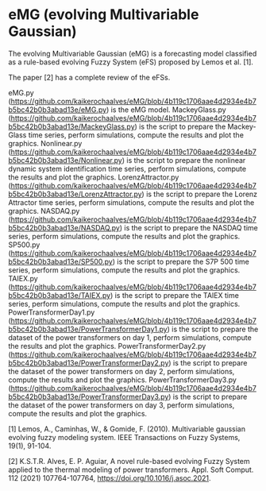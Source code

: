 # eMG (evolving Multivariable Gaussian)

The evolving Multivariable Gaussian (eMG) is a forecasting model classified as a rule-based evolving Fuzzy System (eFS) proposed by Lemos et al. [1].

The paper [2] has a complete review of the eFSs.

eMG.py (https://github.com/kaikerochaalves/eMG/blob/4b119c1706aae4d2934e4b7b5bc42b0b3abad13e/eMG.py) is the eMG model. 
MackeyGlass.py (https://github.com/kaikerochaalves/eMG/blob/4b119c1706aae4d2934e4b7b5bc42b0b3abad13e/MackeyGlass.py) is the script to prepare the Mackey-Glass time series, perform simulations, compute the results and plot the graphics. 
Nonlinear.py (https://github.com/kaikerochaalves/eMG/blob/4b119c1706aae4d2934e4b7b5bc42b0b3abad13e/Nonlinear.py) is the script to prepare the nonlinear dynamic system identification time series, perform simulations, compute the results and plot the graphics. 
LorenzAttractor.py (https://github.com/kaikerochaalves/eMG/blob/4b119c1706aae4d2934e4b7b5bc42b0b3abad13e/LorenzAttractor.py) is the script to prepare the Lorenz Attractor time series, perform simulations, compute the results and plot the graphics. 
NASDAQ.py (https://github.com/kaikerochaalves/eMG/blob/4b119c1706aae4d2934e4b7b5bc42b0b3abad13e/NASDAQ.py) is the script to prepare the NASDAQ time series, perform simulations, compute the results and plot the graphics. 
SP500.py (https://github.com/kaikerochaalves/eMG/blob/4b119c1706aae4d2934e4b7b5bc42b0b3abad13e/SP500.py) is the script to prepare the S7P 500 time series, perform simulations, compute the results and plot the graphics. 
TAIEX.py (https://github.com/kaikerochaalves/eMG/blob/4b119c1706aae4d2934e4b7b5bc42b0b3abad13e/TAIEX.py) is the script to prepare the TAIEX time series, perform simulations, compute the results and plot the graphics. 
PowerTransformerDay1.py (https://github.com/kaikerochaalves/eMG/blob/4b119c1706aae4d2934e4b7b5bc42b0b3abad13e/PowerTransformerDay1.py) is the script to prepare the dataset of the power transformers on day 1, perform simulations, compute the results and plot the graphics. 
PowerTransformerDay2.py (https://github.com/kaikerochaalves/eMG/blob/4b119c1706aae4d2934e4b7b5bc42b0b3abad13e/PowerTransformerDay2.py) is the script to prepare the dataset of the power transformers on day 2, perform simulations, compute the results and plot the graphics. 
PowerTransformerDay3.py (https://github.com/kaikerochaalves/eMG/blob/4b119c1706aae4d2934e4b7b5bc42b0b3abad13e/PowerTransformerDay3.py) is the script to prepare the dataset of the power transformers on day 3, perform simulations, compute the results and plot the graphics.

[1] Lemos, A., Caminhas, W., & Gomide, F. (2010). Multivariable gaussian evolving fuzzy modeling system. IEEE Transactions on Fuzzy Systems, 19(1), 91-104.

[2] K.S.T.R. Alves, E. P. Aguiar, A novel rule-based evolving Fuzzy System applied to the thermal modeling of power transformers. Appl. Soft Comput. 112 (2021) 107764-107764, https://doi.org/10.1016/j.asoc.2021.
